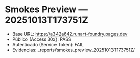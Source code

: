 # Smokes Preview — 20251013T173751Z
- Base URL: https://a342a642.runart-foundry.pages.dev
- Público (Access 30x): PASS
- Autenticado (Service Token): FAIL
- Evidencias: _reports/smokes_preview_20251013T173751Z/
